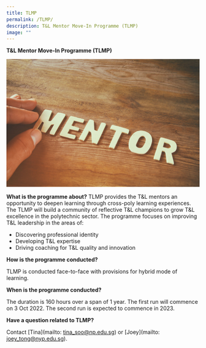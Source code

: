 ```yaml
---
title: TLMP
permalink: /TLMP/
description: T&L Mentor Move-In Programme (TLMP)
image: ""
---
```

**T&L Mentor Move-In Programme (TLMP)**

![](/images/52174100_ML.jpg)

**What is the programme about?**
TLMP provides the T&L mentors an opportunity to deepen learning through cross-poly learning experiences. The TLMP will build a community of reflective T&L champions to grow T&L excellence in the polytechnic sector. The programme focuses on improving T&L leadership in the areas of:
* Discovering professional identity
* Developing T&L expertise
* Driving coaching for T&L quality and innovation


**How is the programme conducted?**

TLMP is conducted face-to-face with provisions for hybrid mode of learning.

**When is the programme conducted?**

The duration is 160 hours over a span of 1 year. The first run will commence on 3 Oct 2022. The second run is expected to commence in 2023.

**Have a question related to TLMP?**

Contact [Tina](mailto: tina_soo@np.edu.sg) or [Joey](mailto: joey_tong@nyp.edu.sg).